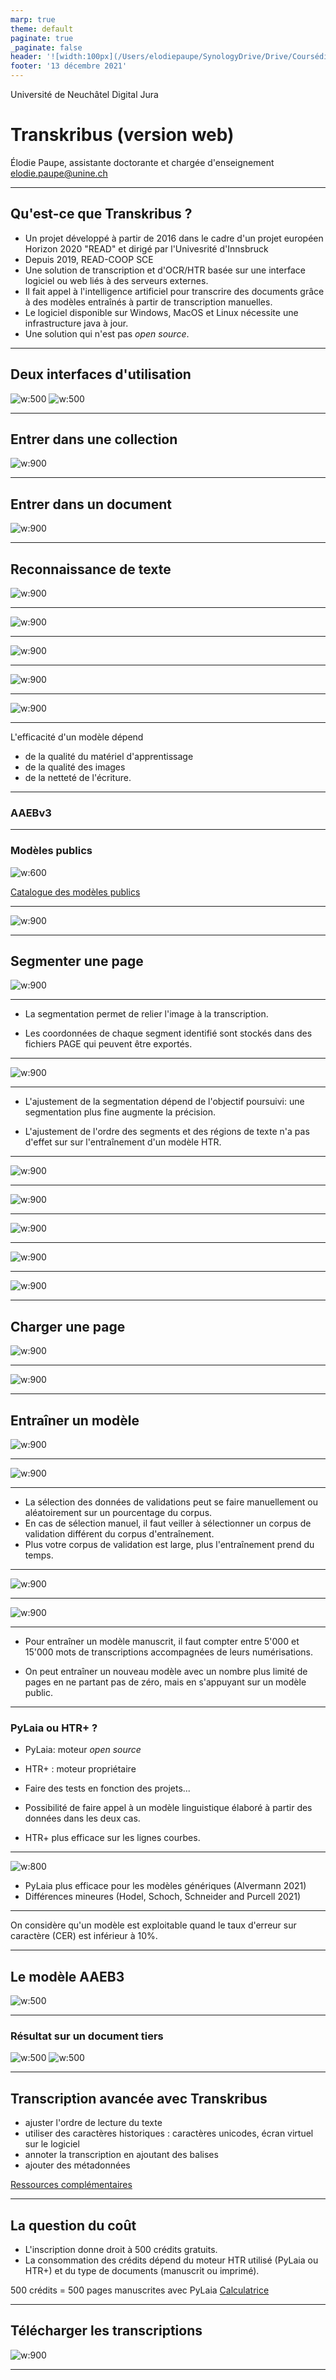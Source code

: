 ```yaml
---
marp: true
theme: default
paginate: true
_paginate: false
header: '![width:100px](/Users/elodiepaupe/SynologyDrive/Drive/Coursédition2020/malit_génétique_2021/images/logo_unine.jpg)'
footer: '13 décembre 2021'
---
```

Université de Neuchâtel
Digital Jura

# Transkribus (version web)

Élodie Paupe, assistante doctorante et chargée d'enseignement
elodie.paupe@unine.ch

---

## Qu'est-ce que Transkribus ? 
* Un projet développé à partir de 2016 dans le cadre d'un projet européen Horizon 2020 "READ" et dirigé par l'Univesrité d'Innsbruck 
* Depuis 2019, READ-COOP SCE
* Une solution de transcription et d'OCR/HTR basée sur une interface logiciel ou web liés à des serveurs externes. 
* Il fait appel à l'intelligence artificiel pour transcrire des documents grâce à des modèles entraînés à partir de transcription manuelles.
* Le logiciel disponible sur Windows, MacOS et Linux nécessite une infrastructure java à jour. 
* Une solution qui n'est pas _open source_.


---
## Deux interfaces d'utilisation

![w:500](images/interface_accueil.PNG) ![w:500](images/interface_accueil.PNG)

---
## Entrer dans une collection
![w:900](images/interface_collection.PNG)

---
## Entrer dans un document 
![w:900](images/interface_documents.PNG)

---
## Reconnaissance de texte
![w:900](images/document_segmenté.PNG)

---
![w:900](images/document_segmenté2.PNG)

---
![w:900](images/HTR.PNG)

---
![w:900](images/HTR2.PNG)

---
![w:900](images/jobstart.PNG)

---
L'efficacité d'un modèle dépend 
* de la qualité du matériel d'apprentissage 
* de la qualité des images 
* de la netteté de l'écriture.

---
### AAEBv3

---
### Modèles publics
![w:600](images/modeles.PNG)

[Catalogue des modèles publics](https://readcoop.eu/transkribus/public-models/)

---
![w:900](images/HTR_correction.PNG)

---
## Segmenter une page 
![w:900](images/segmentation.PNG)

---
* La segmentation permet de relier l'image à la transcription. 

* Les coordonnées de chaque segment identifié sont stockés dans des fichiers PAGE qui peuvent être exportés. 

---
![w:900](images/layout_corriger.PNG)

---
* L'ajustement de la segmentation dépend de l'objectif poursuivi: une segmentation plus fine augmente la précision.  

* L'ajustement de l'ordre des segments et des régions de texte n'a pas d'effet sur sur l'entraînement d'un modèle HTR. 

---
![w:900](images/ajouter_ligne.PNG)

---
![w:900](images/corriger_ligne.PNG)

---
![w:900](images/supprimer_ligne.PNG)

---
![w:900](images/supprimer_ligne2.PNG)

---
![w:900](images/HTR_alternatif.PNG)

---
## Charger une page
![w:900](images/ajouter_document.PNG)

---
![w:900](images/ajouter_document2.PNG)

---
## Entraîner un modèle
![w:900](images/training.PNG)

---
![w:900](images/training1.PNG)

---
* La sélection des données de validations peut se faire manuellement ou aléatoirement sur un pourcentage du corpus. 
* En cas de sélection manuel, il faut veiller à sélectionner un corpus de validation différent du corpus d'entraînement. 
* Plus votre corpus de validation est large, plus l'entraînement prend du temps. 

---
![w:900](images/training2.PNG)

---
![w:900](images/training3.PNG)

---
* Pour entraîner un modèle manuscrit, il faut compter entre 5'000 et 15'000 mots de transcriptions accompagnées de leurs numérisations. 

* On peut entraîner un nouveau modèle avec un nombre plus limité de pages en ne partant pas de zéro, mais en s'appuyant sur un modèle public.

---
### PyLaia ou HTR+ ? 
* PyLaia: moteur _open source_ 
* HTR+ : moteur propriétaire

* Faire des tests en fonction des projets...
* Possibilité de faire appel à un modèle linguistique élaboré à partir des données dans les deux cas. 
* HTR+ plus efficace sur les lignes courbes. 

---
![w:800](images/3_HTR-vs.-PyLaia_German-Kurrent.jpeg)
* PyLaia plus efficace pour les modèles génériques (Alvermann 2021)
* Différences mineures (Hodel, Schoch, Schneider and Purcell 2021)

--- 
On considère qu'un modèle est exploitable quand le taux d'erreur sur caractère (CER) est inférieur à 10%. 

---
## Le modèle AAEB3
![w:500](images/log_AAEB_PyLaia.PNG)

---
### Résultat sur un document tiers
![w:500](images/log_AAEB3tiersLM.PNG) ![w:500](images/log_AAEB3tiersnone.PNG)

---
## Transcription avancée avec Transkribus
* ajuster l'ordre de lecture du texte
* utiliser des caractères historiques : caractères unicodes, écran virtuel sur le logiciel
* annoter la transcription en ajoutant des balises 
* ajouter des métadonnées

[Ressources complémentaires](https://readcoop.eu/transkribus/resources/how-to-guides/)

---
## La question du coût 
* L'inscription donne droit à 500 crédits gratuits. 
* La consommation des crédits dépend du moteur HTR utilisé (PyLaia ou HTR+) et du type de documents (manuscrit ou imprimé).

500 crédits = 500 pages manuscrites avec PyLaia
[Calculatrice](https://readcoop.eu/transkribus/credits/)


---
## Télécharger les transcriptions
![w:900](images/download.PNG)

---